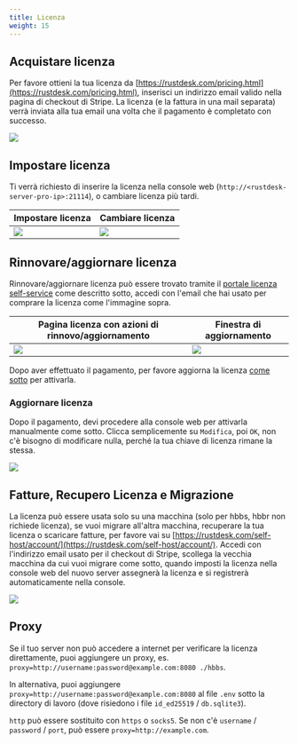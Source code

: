 ```yaml
---
title: Licenza
weight: 15
---
```


## Acquistare licenza

Per favore ottieni la tua licenza da [https://rustdesk.com/pricing.html](https://rustdesk.com/pricing.html), inserisci un indirizzo email valido nella pagina di checkout di Stripe. La licenza (e la fattura in una mail separata) verrà inviata alla tua email una volta che il pagamento è completato con successo.

![](/docs/en/self-host/rustdesk-server-pro/license/images/stripe.jpg)

## Impostare licenza

Ti verrà richiesto di inserire la licenza nella console web (`http://<rustdesk-server-pro-ip>:21114`), o cambiare licenza più tardi.

| Impostare licenza | Cambiare licenza |
| --- | --- |
| ![](/docs/en/self-host/rustdesk-server-pro/license/images/set.png) | ![](/docs/en/self-host/rustdesk-server-pro/license/images/change.png) |

## Rinnovare/aggiornare licenza

Rinnovare/aggiornare licenza può essere trovato tramite il [portale licenza self-service](https://rustdesk.com/self-host/account/) come descritto sotto, accedi con l'email che hai usato per comprare la licenza come l'immagine sopra.

| Pagina licenza con azioni di rinnovo/aggiornamento | Finestra di aggiornamento |
| --- | --- |
| ![](/docs/en/self-host/rustdesk-server-pro/license/images/renew.jpg?v2) | ![](/docs/en/self-host/rustdesk-server-pro/license/images/upgrade.png) |

Dopo aver effettuato il pagamento, per favore aggiorna la licenza [come sotto](/docs/en/self-host/rustdesk-server-pro/license/#refresh-license) per attivarla.

### Aggiornare licenza
Dopo il pagamento, devi procedere alla console web per attivarla manualmente come sotto. Clicca semplicemente su `Modifica`, poi `OK`, non c'è bisogno di modificare nulla, perché la tua chiave di licenza rimane la stessa.

![](/docs/en/self-host/rustdesk-server-pro/license/images/updatelic.jpg)

## Fatture, Recupero Licenza e Migrazione

La licenza può essere usata solo su una macchina (solo per hbbs, hbbr non richiede licenza), se vuoi migrare all'altra macchina, recuperare la tua licenza o scaricare fatture, per favore vai su [https://rustdesk.com/self-host/account/](https://rustdesk.com/self-host/account/). Accedi con l'indirizzo email usato per il checkout di Stripe, scollega la vecchia macchina da cui vuoi migrare come sotto, quando imposti la licenza nella console web del nuovo server assegnerà la licenza e si registrerà automaticamente nella console.

![](/docs/en/self-host/rustdesk-server-pro/license/images/unbind.jpg)

## Proxy
Se il tuo server non può accedere a internet per verificare la licenza direttamente, puoi aggiungere un proxy, es. `proxy=http://username:password@example.com:8080 ./hbbs`.

In alternativa, puoi aggiungere `proxy=http://username:password@example.com:8080` al file `.env` sotto la directory di lavoro (dove risiedono i file `id_ed25519` / `db.sqlite3`).

`http` può essere sostituito con `https` o `socks5`. Se non c'è `username` / `password` / `port`, può essere `proxy=http://example.com`.